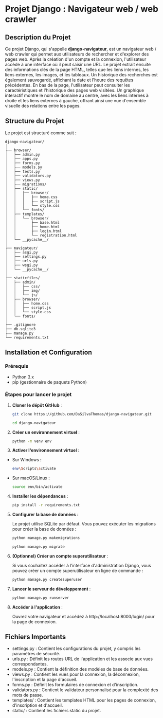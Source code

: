 # Projet Django : Navigateur web / web crawler

## Description du Projet

Ce projet Django, qui s'appelle **django-navigateur**, est un navigateur web / web crawler qui permet aux utilisateurs de rechercher et d'explorer des pages web. Après la création d'un compte et la connexion, l'utilisateur accède à une interface où il peut saisir une URL. Le projet extrait ensuite des informations clés de la page HTML, telles que les liens internes, les liens externes, les images, et les tableaux. Un historique des recherches est également sauvegardé, affichant la date et l'heure des requêtes précédentes. En bas de la page, l'utilisateur peut consulter les caractéristiques et l'historique des pages web visitées. Un graphique interactif montre le nom de domaine au centre, avec les liens internes à droite et les liens externes à gauche, offrant ainsi une vue d'ensemble visuelle des relations entre les pages.

## Structure du Projet

Le projet est structuré comme suit :

```plaintext 
django-navigateur/
│
├── browser/
│   ├── admin.py
│   ├── apps.py
│   ├── forms.py
│   ├── models.py
│   ├── tests.py
│   ├── validators.py
│   ├── views.py
│   ├── migrations/
│   ├── static/
│   │   ├── browser/
│   │   │   ├── home.css
│   │   │   ├── script.js
│   │   │   └── style.css
│   │   └── fonts/
│   ├── templates/
│   │   └── browser/
│   │       ├── base.html
│   │       ├── home.html
│   │       ├── login.html
│   │       └── registration.html
│   └── __pycache__/
│
├── navigateur/
│   ├── asgi.py
│   ├── settings.py
│   ├── urls.py
│   ├── wsgi.py
│   └── __pycache__/
│
├── staticfiles/
│   ├── admin/
│   │   ├── css/
│   │   ├── img/
│   │   └── js/
│   ├── browser/
│   │   ├── home.css
│   │   ├── script.js
│   │   └── style.css
│   └── fonts/
│
├── .gitignore
├── db.sqlite3
├── manage.py
└── requirements.txt
```


## Installation et Configuration

### Prérequis

- Python 3.x
- pip (gestionnaire de paquets Python)

### Étapes pour lancer le projet

1. **Cloner le dépôt GitHub** :

   ```bash
   git clone https://github.com/DaSilvaThomas/django-navigateur.git
   ```
   ```bash
   cd django-navigateur
   ```

2. **Créer un environnement virtuel** :

    ```bash
    python -m venv env
    ```

3. **Activer l'environnement virtuel** :

- Sur Windows :
    ```bash
    env\Scripts\activate
    ```

- Sur macOS/Linux :
    ```bash
    source env/bin/activate
    ```

4. **Installer les dépendances** :

    ```bash
    pip install -r requirements.txt
    ```

5. **Configurer la base de données** :

    Le projet utilise SQLite par défaut. Vous pouvez exécuter les migrations pour créer la base de données :
    ```bash
    python manage.py makemigrations
    ```
    ```bash
    python manage.py migrate
    ```
    
6. **(Optionnel) Créer un compte superutilisateur** :

   Si vous souhaitez accéder à l'interface d'administration Django, vous pouvez créer un compte superutilisateur en ligne de commande :
   ```bash
   python manage.py createsuperuser
   ```

7. **Lancer le serveur de développement** :

    ```bash
    python manage.py runserver
    ```

8. **Accéder à l'application** :

    Ouvrez votre navigateur et accédez à http://localhost:8000/login/ pour la page de connexion.


## Fichiers Importants

- settings.py : Contient les configurations du projet, y compris les paramètres de sécurité.
- urls.py : Définit les routes URL de l'application et les associe aux vues correspondantes.
- models.py : Contient la définition des modèles de base de données.
- views.py : Contient les vues pour la connexion, la déconnexion, l'inscription et la page d'accueil.
- forms.py : Définit les formulaires de connexion et d'inscription.
- validators.py : Contient le validateur personnalisé pour la complexité des mots de passe.
- templates/ : Contient les templates HTML pour les pages de connexion, d'inscription et d'accueil.
- static/ : Contient les fichiers static du projet.

